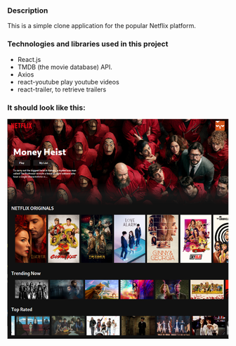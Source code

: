 ### Description 
This is a simple clone application for the popular Netflix platform.

### Technologies and libraries used in this project
- React.js
- TMDB (the movie database) API.
- Axios
- react-youtube play youtube videos
- react-trailer, to retrieve trailers

### It should look like this:
<img src="netflix.png" width="700" height="500">




